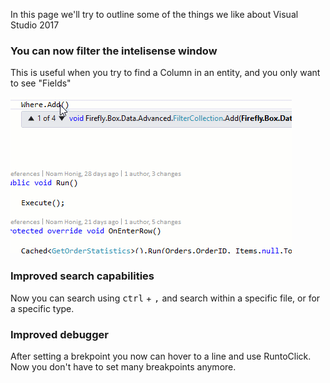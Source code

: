 In this page we'll try to outline some of the things we like about Visual Studio 2017

### You can now filter the intelisense window
This is useful when you try to find a Column in an entity, and you only want to see "Fields"

![](visualstudio2017filterintelisense.gif)


### Improved search capabilities
Now you can search using <kbd>ctrl</kbd> + <kbd>,</kbd> and search within a specific file, or for a specific type.

### Improved debugger
After setting a brekpoint you now can hover to a line and use RuntoClick. Now you don't have to set many breakpoints anymore.
